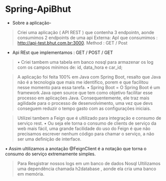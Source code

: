 # Spring-ApiBhut
- Sobre a aplicação-
> Criei uma aplicação  ( API REST ) que contenha 3 endpointn, aonde consumimos 2 endpoints de uma api Externa: 
> ApI que consumimos : http://api-test.bhut.com.br:3000.
> Method : GET / Post 
- Api REst que implementamos  : GET / POST / GET 
> • Criei tambem  uma tabela em banco nosql para armazenar os log com os campos mínimos de: id,
data_hora e car_id;

>A aplicação foi feita 100% em Java com Spring Boot, resalto que Java não é a tecnologia que mais me identifico, porem e que facilitou nesse momento para essa tarefa.
• Spring Boot = O Spring Boot é um framework Java open source que tem como objetivo facilitar esse processo em aplicações Java. Consequentemente, ele traz mais agilidade para o processo de desenvolvimento, uma vez que devs conseguem reduzir o tempo gasto com as configurações iniciais.

> Utilizei tambem  a  Feign que é ultilizado para integração e consumo de serviço rest.
• Ou seja ele torna o consumo de clients de serviço da web mais fácil, uma grande facilidade do uso do Feign é que não precisamos
escrever nenhum código para chamar o serviço, a não ser uma
definição de interface.
 
• Assim ultilizamos a anotação  @FeignClient é a notação que torna o consumo do serviço
extremamente simples.

> Para Resgistrar nossos logs em um banco de dados Nosql Ultilizamos uma dependência chamada h2database , aonde ela cria uma banco em memória.
